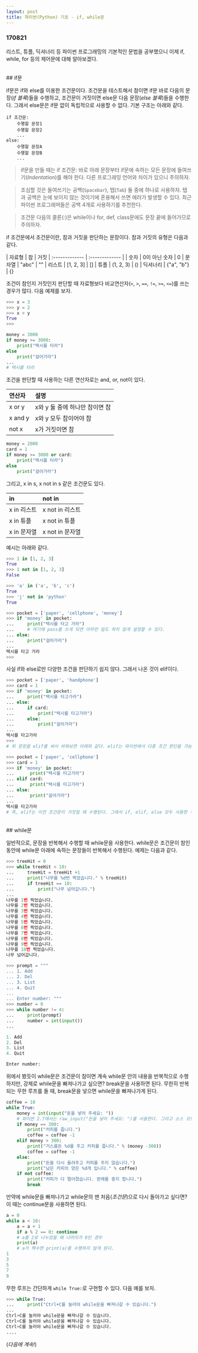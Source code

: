 ```yaml
---
layout: post
title: 파이썬(Python) 기초 - if, while문
---
```


### 170821

리스트, 튜플, 딕셔너리 등 파이썬 프로그래밍의 기본적인 문법을 공부했으니 이제 if, while, for 등의 제어문에 대해 알아보겠다.

<br>
## if문

if문은 if와 else를 이용한 조건문이다. 조건문을 테스트해서 참이면 if문 바로 다음의 문장(*if 블록*)들을 수행하고, 조건문이 거짓이면 else문 다음 문장(*else 블록*)들을 수행한다. 그래서 else문은 if문 없이 독립적으로 사용할 수 없다. 기본 구조는 아래와 같다.

```
if 조건문:
    수행할 문장1
    수행할 문장2
    ...
else:
    수행할 문장A
    수행할 문장B
    ...
```
> if문을 만들 때는 if 조건문: 바로 아래 문장부터 if문에 속하는 모든 문장에 들여쓰기(*Indentation*)를 해야 한다. 다른 프로그래밍 언어와 차이가 있으니 주의하자.

> 조심할 것은 들여쓰기는 공백(`Spacebar`), 탭(`Tab`) 둘 중에 하나로 사용하자. 탭과 공백은 눈에 보이지 않는 것이기에 혼용해서 쓰면 에러가 발생할 수 있다. 최근 파이썬 프로그래머들은 공백 4개로 사용하기를 추천한다.

> 조건문 다음의 콜론(*:*)은 while이나 for, def, class문에도 문장 끝에 들어가므로 주의하자.

if 조건문에서 조건문이란, 참과 거짓을 판단하는 문장이다. 참과 거짓의 유형은 다음과 같다.

| 자료형 | 참 | 거짓
| :------------- | :------------- |
| 숫자 | 0이 아닌 숫자 | 0
| 문자열 | "abc" | ""
| 리스트 | [1, 2, 3] | []
| 튜플 | (1, 2, 3) | ()
| 딕셔너리 | {"a", "b"} | {}

조건이 참인지 거짓인지 판단할 때 자료형보다 비교연산자(`<`, `>`, `==`, `!=`, `>=`, `<=`)를 쓰는 경우가 많다. 다음 예제를 보자.

```python
>>> x = 3
>>> y = 2
>>> x > y
True
>>>
```

```python
money = 3000
if money >= 3000:
    print("택시를 타라")
else
    print("걸어가라")
...
# 택시를 타라
```

조건을 판단할 때 사용하는 다른 연산자로는 and, or, not이 있다.

| 연산자 | 설명 |
| :------------- | :------------- |
| x or y | x와 y 둘 중에 하나만 참이면 참 |
| x and y | x와 y 모두 참이어야 참
| not x | x가 거짓이면 참

```python
money = 2000
card = 1
if money >= 3000 or card:
    print("택시를 타라")
else
    print("걸어가라")
```

그리고, x in s, x not in s 같은 조건문도 있다.

| in | not in |
| :------------- | :------------- |
| x in 리스트 | x not in 리스트 |
| x in 튜플 | x not in 튜플
| x in 문자열 | x not in 문자열

예시는 아래와 같다.

```python
>>> 1 in [1, 2, 3]
True
>>> 1 not in [1, 2, 3]
False

>>> 'a' in ('a', 'b', 'c')
True
>>> 'j' not in 'python'
True

>>> pocket = ['paper', 'cellphone', 'money']
>>> if 'money' in pocket:
...     print("택시를 타고 가라")
...     # 여기에 pass를 쓰게 되면 아무런 일도 하지 않게 설정할 수 있다.
... else:
...     print("걸어가라")
...
택시를 타고 가라
>>>
```

사실 if와 else로만 다양한 조건을 판단하기 쉽지 않다. 그래서 나온 것이 elif이다.

```python
>>> pocket = ['paper', 'handphone']
>>> card = 1
>>> if 'money' in pocket:
...     print("택시를 타고가라")
... else:
...     if card:
...         print("택시를 타고가라")
...     else:
...         print("걸어가라")
...
택시를 타고가라
>>>
# 위 문장을 elif를 써서 바꿔보면 아래와 같다. elif는 파이썬에서 다중 조건 판단을 가능하게 한다.

>>> pocket = ['paper', 'cellphone']
>>> card = 1
>>> if 'money' in pocket:
...      print("택시를 타고가라")
... elif card:
...      print("택시를 타고가라")
... else:
...      print("걸어가라")
...
택시를 타고가라
# 즉, elif는 이전 조건문이 거짓일 때 수행된다. 그래서 if, elif, else 모두 사용한 구조에서는 if -> (elif) -> else 순서로 작성한다. elif는 개수에 제한이 없다. if문은 조건문 다음의 수행할 문장을 콜론 뒤에 바로 적어줄 수 있다.
```

<br>
## while문

일반적으로, 문장을 반복해서 수행할 때 while문을 사용한다. while문은 조건문이 참인 동안에 while문 아래에 속하는 문장들이 반복해서 수행된다. 예제는 다음과 같다.

```python
>>> treeHit = 0
>>> while treeHit < 10:
...     treeHit = treeHit +1
...     print("나무를 %d번 찍었습니다." % treeHit)
...     if treeHit == 10:
...         print("나무 넘어갑니다.")
...
나무를 1번 찍었습니다.
나무를 2번 찍었습니다.
나무를 3번 찍었습니다.
나무를 4번 찍었습니다.
나무를 5번 찍었습니다.
나무를 6번 찍었습니다.
나무를 7번 찍었습니다.
나무를 8번 찍었습니다.
나무를 9번 찍었습니다.
나무를 10번 찍었습니다.
나무 넘어갑니다.
```

```python
>>> prompt = """
... 1. Add
... 2. Del
... 3. List
... 4. Quit
...
... Enter number: """
>>> number = 0
>>> while number != 4:
...     print(prompt)
...     number = int(input())
...

1. Add
2. Del
3. List
4. Quit

Enter number:
```

위에서 봤듯이 while문은 조건문이 참이면 계속 while문 안의 내용을 반복적으로 수행하지만, 강제로 while문을 빠져나가고 싶으면? break문을 사용하면 된다. 무한히 반복되는 무한 루프를 돌 때, break문을 넣으면 while문을 빠져나가게 된다.

```python
coffee = 10
while True:
    money = int(input("돈을 넣어 주세요: "))
    # 파이썬 2.7에서는 raw_input("돈을 넣어 주세요: ")를 사용한다. 그리고 소스 코드 첫 번째 줄에 # -*- coding: utf-8 -*-를 넣어야 한다.
    if money == 300:
        print("커피를 줍니다.")
        coffee = coffee -1
    elif money > 300:
        print("거스름돈 %d를 주고 커피를 줍니다." % (money -300))
        coffee = coffee -1
    else:
        print("돈을 다시 돌려주고 커피를 주지 않습니다.")
        print("남은 커피의 양은 %d개 입니다." % coffee)
    if not coffee:
        print("커피가 다 떨어졌습니다. 판매를 중지 합니다.")
        break
```

만약에 while문을 빠져나가고 while문의 맨 처음(*조건문*)으로 다시 돌아가고 싶다면? 이 때는 continue문을 사용하면 된다.

```python
a = 0
while a < 10:
    a = a + 1
    if a % 2 == 0: continue
    # a를 2로 나누었을 때 나머지가 0인 경우
    print(a)
    # a가 짝수면 print(a)를 수행하지 않게 된다.
1
3
5
7
9
```

무한 루프는 간단하게 `while True:`로 구현할 수 있다. 다음 예를 보자.

```python
>>> while True:
...     print("Ctrl+C를 눌러야 while문을 빠져나갈 수 있습니다.")
...
Ctrl+C를 눌러야 while문을 빠져나갈 수 있습니다.
Ctrl+C를 눌러야 while문을 빠져나갈 수 있습니다.
Ctrl+C를 눌러야 while문을 빠져나갈 수 있습니다.
....
```

(*다음에 계속!*)
